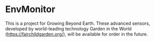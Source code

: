 # EnvMonitor
This is a project for Growing Beyond Earth. These advanced sensors, developed by world-leading technology Garden in the World (https://fairchildgarden.org/), will be available for order in the future.
